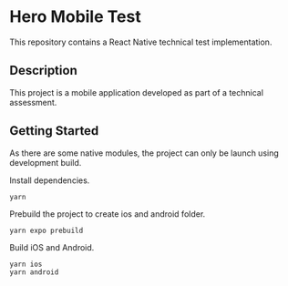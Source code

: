 # Hero Mobile Test

This repository contains a React Native technical test implementation.

## Description

This project is a mobile application developed as part of a technical assessment.

## Getting Started

As there are some native modules, the project can only be launch using development build.

Install dependencies.

```
yarn
```

Prebuild the project to create ios and android folder.

```
yarn expo prebuild
```

Build iOS and Android.

```
yarn ios
yarn android
```
